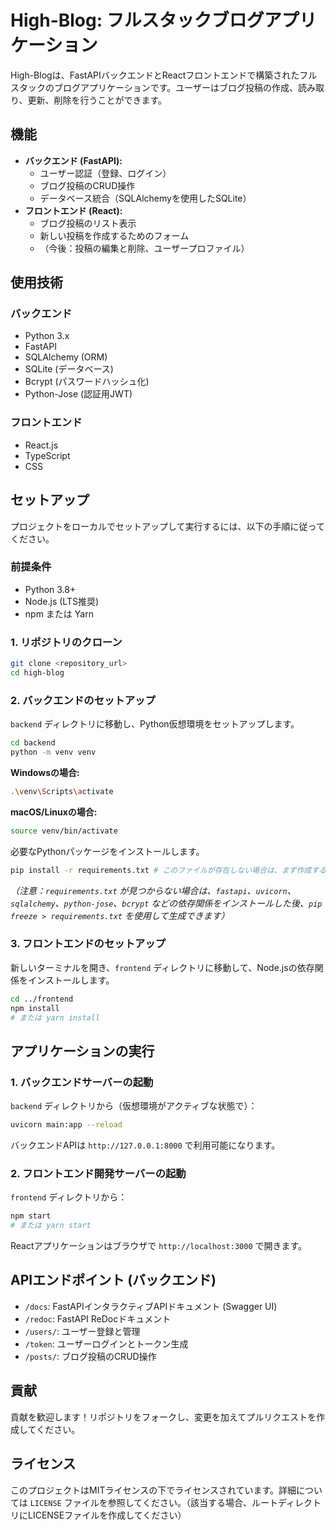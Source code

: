 # High-Blog: フルスタックブログアプリケーション

High-Blogは、FastAPIバックエンドとReactフロントエンドで構築されたフルスタックのブログアプリケーションです。ユーザーはブログ投稿の作成、読み取り、更新、削除を行うことができます。

## 機能

*   **バックエンド (FastAPI):**
    *   ユーザー認証（登録、ログイン）
    *   ブログ投稿のCRUD操作
    *   データベース統合（SQLAlchemyを使用したSQLite）
*   **フロントエンド (React):**
    *   ブログ投稿のリスト表示
    *   新しい投稿を作成するためのフォーム
    *   （今後：投稿の編集と削除、ユーザープロファイル）

## 使用技術

### バックエンド

*   Python 3.x
*   FastAPI
*   SQLAlchemy (ORM)
*   SQLite (データベース)
*   Bcrypt (パスワードハッシュ化)
*   Python-Jose (認証用JWT)

### フロントエンド

*   React.js
*   TypeScript
*   CSS

## セットアップ

プロジェクトをローカルでセットアップして実行するには、以下の手順に従ってください。

### 前提条件

*   Python 3.8+
*   Node.js (LTS推奨)
*   npm または Yarn

### 1. リポジトリのクローン

```bash
git clone <repository_url>
cd high-blog
```

### 2. バックエンドのセットアップ

`backend` ディレクトリに移動し、Python仮想環境をセットアップします。

```bash
cd backend
python -m venv venv
```

**Windowsの場合:**

```bash
.\venv\Scripts\activate
```

**macOS/Linuxの場合:**

```bash
source venv/bin/activate
```

必要なPythonパッケージをインストールします。

```bash
pip install -r requirements.txt # このファイルが存在しない場合は、まず作成する必要があるかもしれません
```

*（注意：`requirements.txt` が見つからない場合は、`fastapi`、`uvicorn`、`sqlalchemy`、`python-jose`、`bcrypt` などの依存関係をインストールした後、`pip freeze > requirements.txt` を使用して生成できます）*

### 3. フロントエンドのセットアップ

新しいターミナルを開き、`frontend` ディレクトリに移動して、Node.jsの依存関係をインストールします。

```bash
cd ../frontend
npm install
# または yarn install
```

## アプリケーションの実行

### 1. バックエンドサーバーの起動

`backend` ディレクトリから（仮想環境がアクティブな状態で）：

```bash
uvicorn main:app --reload
```

バックエンドAPIは `http://127.0.0.1:8000` で利用可能になります。

### 2. フロントエンド開発サーバーの起動

`frontend` ディレクトリから：

```bash
npm start
# または yarn start
```

Reactアプリケーションはブラウザで `http://localhost:3000` で開きます。

## APIエンドポイント (バックエンド)

*   `/docs`: FastAPIインタラクティブAPIドキュメント (Swagger UI)
*   `/redoc`: FastAPI ReDocドキュメント
*   `/users/`: ユーザー登録と管理
*   `/token`: ユーザーログインとトークン生成
*   `/posts/`: ブログ投稿のCRUD操作

## 貢献

貢献を歓迎します！リポジトリをフォークし、変更を加えてプルリクエストを作成してください。

## ライセンス

このプロジェクトはMITライセンスの下でライセンスされています。詳細については `LICENSE` ファイルを参照してください。（該当する場合、ルートディレクトリにLICENSEファイルを作成してください）